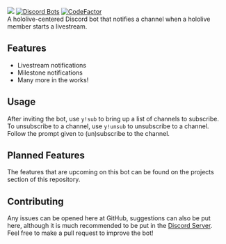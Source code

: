 ![](https://img.ezz.moe/0115/23-29-24.PNG)
[![Discord Bots](https://top.gg/api/widget/status/786108316865658890.svg?noavatar=true)](https://top.gg/bot/786108316865658890)
[![CodeFactor](https://www.codefactor.io/repository/github/ezzprograms/yagoo_bot/badge)](https://www.codefactor.io/repository/github/ezzprograms/yagoo_bot)  
A hololive-centered Discord bot that notifies a channel when a hololive member starts a livestream.

## Features
- Livestream notifications
- Milestone notifications
- Many more in the works!

## Usage
After inviting the bot, use `y!sub` to bring up a list of channels to subscribe.  
To unsubscribe to a channel, use `y!unsub` to unsubscribe to a channel.  
Follow the prompt given to (un)subscribe to the channel.

## Planned Features
The features that are upcoming on this bot can be found on the projects section of this repository.

## Contributing
Any issues can be opened here at GitHub, suggestions can also be put here, although it is much recommended to be put in the [Discord Server](https://discord.gg/uNgnR5g8ZR).  
Feel free to make a pull request to improve the bot!
